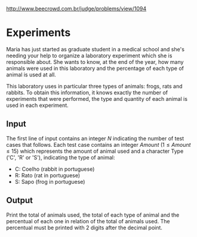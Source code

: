 http://www.beecrowd.com.br/judge/problems/view/1094

# Experiments

Maria has just started as graduate student in a medical school and
she's needing your help to organize a laboratory experiment which she
is responsible about. She wants to know, at the end of the year, how
many animals were used in this laboratory and the percentage of each
type of animal is used at all.

This laboratory uses in particular three types of animals: frogs,
rats and rabbits. To obtain this information, it knows exactly the
number of experiments that were performed, the type and quantity of
each animal is used in each experiment.

## Input

The first line of input contains an integer $N$ indicating the number
of test cases that follows. Each test case contains an integer $Amount$
($1 \leq Amount \leq 15$) which represents the amount of animal used and a
character Type ('C', 'R' or 'S'), indicating the type of animal:

- C: Coelho (rabbit in portuguese)
- R: Rato (rat  in portuguese)
- S: Sapo (frog in portuguese)

## Output

Print the total of animals used, the total of each type of animal
and the percentual of each one in relation of the total of animals
used. The percentual must be printed with 2 digits after the decimal point.
